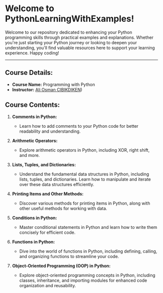 # Welcome to PythonLearningWithExamples!

Welcome to our repository dedicated to enhancing your Python programming skills through practical examples and explanations. Whether you're just starting your Python journey or looking to deepen your understanding, you'll find valuable resources here to support your learning experience. Happy coding!

---
## Course Details:

- **Course Name:** Programming with Python
- **Instructor:** [Ali Osman CIBIKDIKEN](https://github.com/aocdiken))
## Course Contents:

1. **Comments in Python:**
   - Learn how to add comments to your Python code for better readability and understanding.

2. **Arithmetic Operators:**
   - Explore arithmetic operators in Python, including XOR, right shift, and more.

3. **Lists, Tuples, and Dictionaries:**
   - Understand the fundamental data structures in Python, including lists, tuples, and dictionaries. Learn how to manipulate and iterate over these data structures efficiently.

4. **Printing Items and Other Methods:**
   - Discover various methods for printing items in Python, along with other useful methods for working with data.

5. **Conditions in Python:**
   - Master conditional statements in Python and learn how to write them concisely for efficient code.

6. **Functions in Python:**
   - Dive into the world of functions in Python, including defining, calling, and organizing functions to streamline your code.

7. **Object-Oriented Programming (OOP) in Python:**
   - Explore object-oriented programming concepts in Python, including classes, inheritance, and importing modules for enhanced code organization and reusability.
